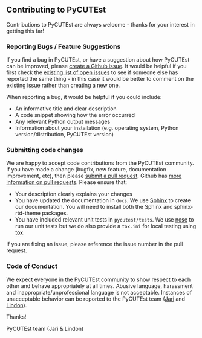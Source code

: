 ## Contributing to PyCUTEst

Contributions to PyCUTEst are always welcome - thanks for your interest in getting this far!

### Reporting Bugs / Feature Suggestions

If you find a bug in PyCUTEst, or have a suggestion about how PyCUTEst can be improved, please
[create a Github issue](https://docs.github.com/en/issues/tracking-your-work-with-issues/creating-an-issue).
It would be helpful if you first check the [existing list of open issues](https://github.com/jfowkes/pycutest/issues)
to see if someone else has reported the same thing - in this case it would be better to comment on the existing issue
rather than creating a new one.

When reporting a bug, it would be helpful if you could include:

* An informative title and clear description
* A code snippet showing how the error occurred
* Any relevant Python output messages
* Information about your installation (e.g. operating system, Python version/distribution, PyCUTEst version)

### Submitting code changes

We are happy to accept code contributions from the PyCUTEst community.
If you have made a change (bugfix, new feature, documentation improvement, etc), then please
[submit a pull request](https://github.com/jfowkes/pycutest/pulls).
Github has [more information on pull requests](https://docs.github.com/en/pull-requests).
Please ensure that:

* Your description clearly explains your changes
* You have updated the documentation in `docs`.
We use [Sphinx](https://www.sphinx-doc.org/en/master/) to create our documentation.
You will need to install both the Sphinx and sphinx-rtd-theme packages.
* You have included relevant unit tests in `pycutest/tests`.
We use [nose](https://nose.readthedocs.io/en/latest/) to run our unit tests
but we do also provide a `tox.ini` for local testing using [tox](https://tox.wiki/en/latest/).

If you are fixing an issue, please reference the issue number in the pull request.

### Code of Conduct
We expect everyone in the PyCUTEst community to show respect to each other and behave appropriately at all times.
Abusive language, harassment and inappropriate/unprofessional language is not acceptable.
Instances of unacceptable behavior can be reported to the PyCUTEst team
([Jari](mailto:jaroslav.fowkes@stfc.ac.uk) and [Lindon](mailto:lindon.roberts@sydney.edu.au)).

Thanks!

PyCUTEst team (Jari & Lindon)